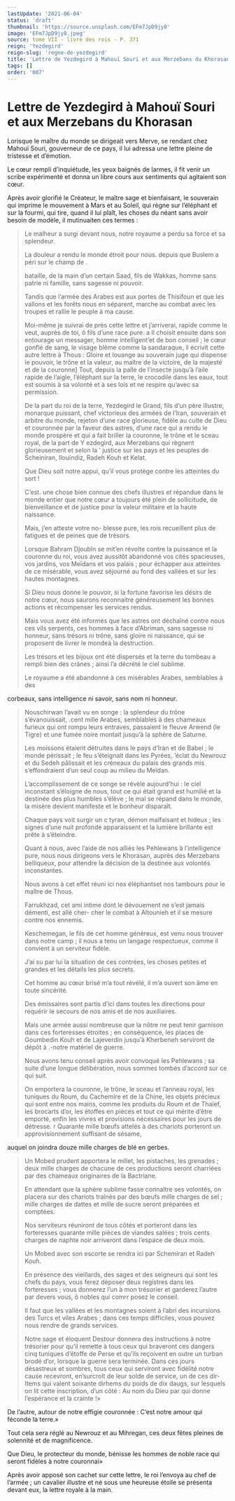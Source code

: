 ```yaml
---
lastUpdate: '2021-06-04'
status: 'draft'
thumbnail: 'https://source.unsplash.com/EFm7JpD9jy8'
image: 'EFm7JpD9jy8.jpeg'
source: tome VII - livre des rois - P. 371
reign: 'Yezdegird'
reign-slug: 'regne-de-yezdegird'
title: 'Lettre de Yezdegird à Mahouï Souri et aux Merzebans du Khorasan | Le Livre des Rois | Shâhnâmeh'
tags: []
order: '007'
---
```


# Lettre de Yezdegird à Mahouï Souri et aux Merzebans du Khorasan

Lorisque le maître du monde se dirigeait vers Merve, se rendant chez Mahouï Souri, gouverneur de ce pays, il lui adressa une lettre pleine de tristesse et d’émotion.

Le cœur rempli d’inquiétude, les yeux baignés de larmes, il fit venir un scribe expérimenté et donna un libre cours aux sentiments qui agitaient son cœur.

Après avoir glorifié le Créateur, le maître sage et bienfaisant, le souverain qui imprime le mouvement à Mars et au Soleil, qui règne sur l’éléphant et sur la fourmi, qui tire, quand il lui plaît, les choses du néant sans avoir besoin de modèle, il mutinuaiten ces termes :

> Le malheur a surgi devant nous, notre royaume a perdu sa force et sa splendeur.
>
> La douleur a rendu le monde étroit pour nous. depuis que Buslem a péri sur le champ de .
>
> bataille, de la main d’un certain Saad, fils de Wakkas, homme sans patrie ni famille, sans sagesse ni pouvoir.
>
> Tandis que l’armée des Arabes est aux portes de Thisifoun et que les vallons et les forêts nous en séparent, marche au combat avec les troupes et rallie le peuple à ma cause.
>
> Moi-même je suivrai de près cette lettre et j’arriverai, rapide comme le veut, auprès de toi, ô fils d’une race pure. a Il choisit ensuite dans son entourage un messager, homme intelligent’et de bon conseil ; le cœur gonflé de sang, le visage blême comme la sandaraque, il écrivit cette autre lettre à Thous : Gloire et louange au souverain juge qui dispense le pouvoir, le trône et la valeur, au maître de la victoire, de la majesté et de la couronne] Tout, depuis la palle de l’insecte jusqu’à l’aile rapide de l’aigle, l’éléphant sur la terre, le crocodile dans les eaux, tout est soumis à sa volonté et à ses lois et ne respire qu’avec sa permission.
>
> De la part du roi de la terre, Yezdegird le Grand, fils d’un père illustre, monarque puissant, chef victorieux des armées de l’Iran, souverain et arbitre du monde, rejeton d’une race glorieuse, fidèle au culte de Dieu et couronnée par la faveur des astres, d’une race qui a rendu le monde prospère et qui a fait briller la couronne, le trône et le sceau royal, de la part de Y ezdegird, aux Merzebans qui règnent glorieusement et selon la ’ justice sur les pays et les peuples de Scheiniran, Ilouïndiz, Radeh Kouh et Kelat.
>
> Que Dieu soit notre appui, qu’il vous protège contre les atteintes du sort !
>
> C’est. une chose bien connue des chefs illustres et répandue dans le monde entier que notre cœur a toujours été plein de sollicitude, de bienveillance et de justice pour la valeur militaire et la haute naissance.
>
> Mais, j’en atteste votre no- blesse pure, les rois recueillent plus de fatigues et de peines que de trésors.
>
> Lorsque Bahram Djoubîn se mit’en révolte contre la puissance et la couronne du roi, vous avez aussitôt abandonné vos cités spacieuses, vos jardins, vos Meïdans et vos palais ; pour échapper aux atteintes de ce misérable, vous avez séjourné au fond des vallées et sur les hautes montagnes.
>
> Si Dieu nous donne le pouvoir, si la fortune favorise les désirs de notre cœur, nous saurons reconnaitre généreusement les bonnes actions et récompenser les services rendus.
>
> Mais vous avez été informés que les astres ont déchaîné contre nous ces vils serpents, ces hommes à face d’Abriman, sans sagesse ni honneur, sans trésors ni trône, sans gloire ni naissance, qui se proposent de livrer le mondeà la destruction.
>
> Les trésors et les bijoux ont été dispersés et la terre du tombeau a rempli bien des crânes ; ainsi l’a décrété le ciel sublime.
>
> Le royaume a été abandonné à ces misérables Arabes, semblables à des
>
> 
corbeaux, sans intelligence ni savoir, sans nom ni honneur.
>
> Nouschirwan l’avait vu en songe : la splendeur du trône s’évanouissait, .cent mille Arabes, semblables à des chameaux furieux qui ont rompu leurs entraves, passaient le fleuve Arwend
(le Tigre) et une fumée noire montait jusqu’à la sphère de Saturne.
>
> Les moissons étaient détruites dans le pays d’Iran et de Babel ; le monde périssait ; le feu s’éteignait dans les Pyrées, ’éclat du Newrouz et du Sedeh pâlissait et les créneaux du palais des grands mis s’effondraient d’un seul coup au milieu du Meïdan.
>
> L’accomplissement de ce songe se révèle aujourd’hui : le ciel inconstant s’éloigne de nous, tout ce qui était grand est humilié et la destinée des plus humbles s’élève ; le mal se répand dans le monde, la misère devient manifeste et le bonheur disparaît.
>
> Chaque pays voit surgir un c tyran, démon malfaisant et hideux ; les signes d’une nuit profonde apparaissent et la lumière brillante est prête à s’éteindre.
>
> Quant à nous, avec l’aide de nos alliés les Pehlewans à l’intelligence pure, nous nous dirigeons vers le Khorasan, auprès des Merzebans belliqueux, pour attendre la décision de la destinée aux volontés inconstantes.
>
> Nous avons à cet effet réuni ici nos éléphantset nos tambours pour le maître de Thous.
>
> Farrukhzad, cet ami intime dont le dévouement ne s’est jamais démenti, est allé cher- cher le combat à Altounieh et il se mesure contre nos ennemis.
>
> Keschemegan, le fils de cet homme généreux, est venu nous trouver dans notre camp ; il nous a tenu un langage respectueux, comme il convient à un serviteur fidèle.
>
> J’ai su par lui la situation de ces contrées, les choses petites et grandes et les détails les plus secrets.
>
> Cet homme au cœur brisé m’a tout révélé, il m’a ouvert son âme en toute sincérité.
>
> Des émissaires sont partis d’ici dans toutes les directions pour requérir le secours de nos amis et de nos auxiliaires.
>
> Mais une armée aussi nombreuse que la nôtre ne peut tenir garnison dans ces forteresses étroites ; en conséquence, les places de Goumbedin Kouh et de Lajeverdin jusqu’à Kherbeneh serviront de dépôt à
.-notre matériel de guerre.
>
> Nous avons tenu conseil après avoir convoqué les Pehlewans ; sa suite d’une longue délibération, nous sommes tombés d’accord sur ce qui suit.
>
> On emportera la couronne, le trône, le sceau et l’anneau royal, les tuniques du Roum, du Cachemire et de la Chine, les objets précieux qui sont entre nos mains, comme les produits du Roum et de Thaïef, les brocarts d’or, les étoffes en pièces et tout ce qui mérite d’être emporté, enfin les vivres et provisions nécessaires pour les jours de détresse. r Quarante mille bœufs attelés à des chariots porteront un approvisionnement suffisant de sésame,
>
> 
auquel on joindra douze mille charges de blé en gerbes.
>
> Un Mobed prudent apportera le millet, les pistaches, les grenades ; deux mille charges de chacune de ces productions seront charriées par des chameaux originaires de la Bactriane.
>
> En attendant que la sphère sublime fasse connaître ses volontés, on placera sur des chariots traînés par des bœufs mille charges de sel ; mille charges de dattes et mille de sucre seront préparées et comptées.
>
> Nos serviteurs réuniront de tous côtés et porteront dans les forteresses quarante mille pièces de viandes salées ; trois cents charges de naphte noir arriveront dans l’espace de deux mois.
>
> Un Mobed avec son escorte se rendra ici par Schemiran et Radeh Kouh.
>
> En présence des vieillards, des sages et des seigneurs qui sont les chefs du pays, vous ferez déposer deux registres dans les forteresses ; vous donnerez l’un à mon trésorier et garderez l’autre par devers vous, ô nobles qui comrr posez le conseil.
>
> Il faut que les vallées et les montagnes soient à l’abri des incursions des Turcs et viles Arabes ; dans ces temps difficiles, vous pouvez nous rendre de grands services.
>
> Notre sage et éloquent Destour donnera des instructions à notre trésorier pour qu’il remette à tous ceux qui braveront ces dangers cinq tuniques d’étoffe de Perse et qu’ils reçoivent en outre un turban brodé d’or, lorsque la guerre sera terminée. 
 Dans ces jours désastreux et sombres, tous ceux qui serviront avec fidélité notre cause recevront, en’surcrolt de leur solde de service, un de ces dir-Items qui valent soixante dirhems du poids de dix daugs, sur lesquels on lit cette inscription, d’un côté : Au nom du Dieu par qui donne l’espérance et la crainte !»

De l’autre, autour de notre effigie couronnée : C’est notre amour qui féconde la terre.»

Tout cela sera réglé au Newrouz et au Mihregan, ces deux fêtes pleines de solennité et de magnificence.

Que Dieu, le protecteur du monde, bénisse les hommes de noble race qui seront fidèles à notre couronnai»

Après avoir apposé son cachet sur cette lettre, le roi l’envoya au chef de l’armée ; un cavalier illustre et né sous une heureuse étoile se présenta devant eux, la lettre royale à la main.

